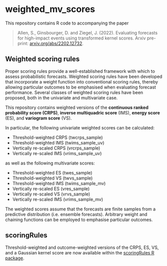 # weighted_mv_scores

This repository contains R code to accompanying the paper  

> Allen, S., Ginsbourger, D. and Ziegel, J. (2022). 
> Evaluating forecasts for high-impact events using transformed kernel scores.
> Arxiv pre-print: [arxiv.org/abs/2202.12732](https://arxiv.org/abs/2202.12732).

## Weighted scoring rules

Proper scoring rules provide a well-established framework with which to assess probabilistic forecasts. Weighted scoring rules have been developed that incorporate a weight function into conventional scoring rules, thereby allowing particular outcomes to be emphasised when evaluating forecast performance. Several classes of weighted scoring rules have been proposed, both in the univariate and multivariate case.

This repository contains weighted versions of the **continuous ranked probability score (CRPS)**, **inverse multiquadric score** (IMS), **energy score** (ES), and **variogram score** (VS).

In particular, the following univariate weighted scores can be calculated:
  - Threshold-weighted CRPS (twcrps_sample)
  - Threshold-weighted IMS (twims_sample_uv)
  - Vertically re-scaled CRPS (vrcrps_sample)
  - Vertically re-scaled IMS (vrims_sample_uv)
  
as well as the following multivariate scores:
  - Threshold-weighted ES (twes_sample)
  - Threshold-weighted VS (twvs_sample)
  - Threshold-weighted IMS (twims_sample_mv)
  - Vertically re-scaled ES (vres_sample)
  - Vertically re-scaled VS (vrvs_sample)
  - Vertically re-scaled IMS (vrims_sample_mv)

The weighted scores assume that the forecasts are finite samples from a predictive distribution (i.e. ensemble forecasts). Arbitrary weight and chaining functions can be employed to emphasise particular outcomes.

## scoringRules

Threshold-weighted and outcome-weighted versions of the CRPS, ES, VS, and a Gaussian kernel score are now available within the [scoringRules R package](https://github.com/FK83/scoringRules).
